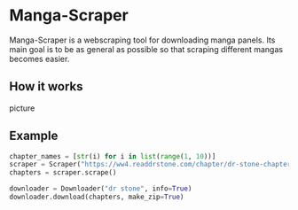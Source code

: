 # Manga-Scraper

Manga-Scraper is a webscraping tool for downloading manga panels. Its main goal is to be as general as possible so that scraping different mangas becomes easier.


## How it works

picture

## Example

```python
chapter_names = [str(i) for i in list(range(1, 10))]
scraper = Scraper("https://ww4.readdrstone.com/chapter/dr-stone-chapter-{}/", chapter_names, panel_finder=PanelFinder2())
chapters = scraper.scrape()

downloader = Downloader("dr stone", info=True)
downloader.download(chapters, make_zip=True)
```

